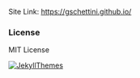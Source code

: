 
Site Link: https://gschettini.github.io/


### License
MIT License

[![JekyllThemes](https://img.shields.io/badge/featured%20on-JekyllThemes-red.svg)](https://jekyll-themes.com)
